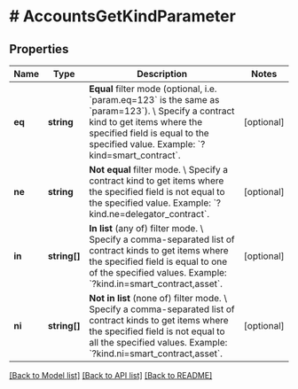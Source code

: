 # # AccountsGetKindParameter

## Properties

Name | Type | Description | Notes
------------ | ------------- | ------------- | -------------
**eq** | **string** | **Equal** filter mode (optional, i.e. &#x60;param.eq&#x3D;123&#x60; is the same as &#x60;param&#x3D;123&#x60;). \\ Specify a contract kind to get items where the specified field is equal to the specified value.  Example: &#x60;?kind&#x3D;smart_contract&#x60;. | [optional]
**ne** | **string** | **Not equal** filter mode. \\ Specify a contract kind to get items where the specified field is not equal to the specified value.  Example: &#x60;?kind.ne&#x3D;delegator_contract&#x60;. | [optional]
**in** | **string[]** | **In list** (any of) filter mode. \\ Specify a comma-separated list of contract kinds to get items where the specified field is equal to one of the specified values.  Example: &#x60;?kind.in&#x3D;smart_contract,asset&#x60;. | [optional]
**ni** | **string[]** | **Not in list** (none of) filter mode. \\ Specify a comma-separated list of contract kinds to get items where the specified field is not equal to all the specified values.  Example: &#x60;?kind.ni&#x3D;smart_contract,asset&#x60;. | [optional]

[[Back to Model list]](../../README.md#models) [[Back to API list]](../../README.md#endpoints) [[Back to README]](../../README.md)
